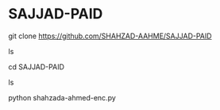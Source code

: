 # SAJJAD-PAID
git clone https://github.com/SHAHZAD-AAHME/SAJJAD-PAID

ls

cd SAJJAD-PAID

ls

python shahzada-ahmed-enc.py
